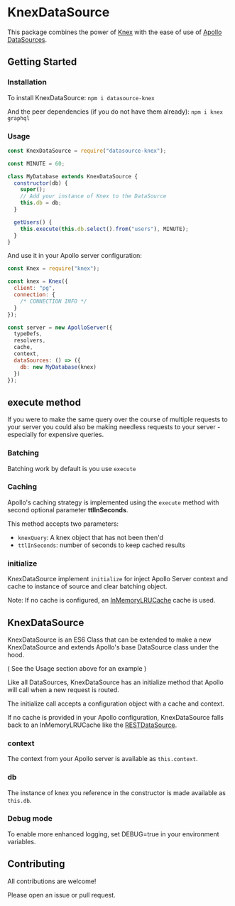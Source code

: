 # KnexDataSource

This package combines the power of [Knex] with the ease of use of [Apollo DataSources].

## Getting Started

### Installation

To install KnexDataSource: `npm i datasource-knex`

And the peer dependencies (if you do not have them already): `npm i knex graphql`

### Usage

```js
const KnexDataSource = require("datasource-knex");

const MINUTE = 60;

class MyDatabase extends KnexDataSource {
  constructor(db) {
    super();
    // Add your instance of Knex to the DataSource
    this.db = db;
  }

  getUsers() {
    this.execute(this.db.select().from("users"), MINUTE);
  }
}
```

And use it in your Apollo server configuration:

```js
const Knex = require("knex");

const knex = Knex({
  client: "pg",
  connection: {
    /* CONNECTION INFO */
  }
});

const server = new ApolloServer({
  typeDefs,
  resolvers,
  cache,
  context,
  dataSources: () => ({
    db: new MyDatabase(knex)
  })
});
```

## execute method

If you were to make the same query over the course of multiple requests to your server you could also be making needless requests to your server - especially for expensive queries.

### Batching
Batching work by default is you use `execute`

### Caching
Apollo's caching strategy is implemented using the `execute` method with second optional parameter
 **ttlInSeconds**.

This method accepts two parameters:

- `knexQuery`: <knexObject> A knex object that has not been then'd
- `ttlInSeconds`: <Number> number of seconds to keep cached results

### initialize

KnexDataSource implement `initialize` for inject Apollo Server context and cache to instance of
source and clear batching object.

Note: If no cache is configured, an [InMemoryLRUCache] cache is used.

## KnexDataSource

KnexDataSource is an ES6 Class that can be extended to make a new KnexDataSource and extends Apollo's
base DataSource class under the hood.

( See the Usage section above for an example )

Like all DataSources, KnexDataSource has an initialize method that Apollo will call when a new
 request is routed.

The initialize call accepts a configuration object with a cache and context.

If no cache is provided in your Apollo configuration, KnexDataSource falls back to an
 InMemoryLRUCache like the [RESTDataSource].

### context

The context from your Apollo server is available as `this.context`.

### db

The instance of knex you reference in the constructor is made available as `this.db`.

### Debug mode

To enable more enhanced logging, set DEBUG=true in your environment variables.

## Contributing

All contributions are welcome!

Please open an issue or pull request.

[knex]: https://knexjs.org/
[apollo datasources]: https://www.apollographql.com/docs/apollo-server/features/data-sources.html
[dataloader]: https://github.com/facebook/dataloader
[inmemorylrucache]: https://github.com/apollographql/apollo-server/tree/master/packages/apollo-server-caching
[restdatasource]: https://www.apollographql.com/docs/apollo-server/features/data-sources.html#REST-Data-Source
